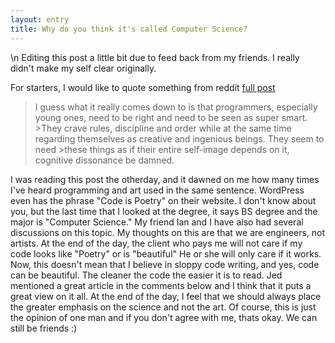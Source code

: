 ```yaml
---
layout: entry
title: Why do you think it's called Computer Science?
---
```


\n    Editing this post a little bit due to feed back from my friends.  I really didn't make my self clear originally.

For starters, I would like to quote something from reddit [full post](http://www.reddit.com/r/programming/comments/9vglo/dae_find_programmers_difficult_to_work_with/)



>I guess what it really comes down to is that programmers, especially young ones, need to be right and need to be seen as super smart. >They crave rules, discipline and order while at the same time regarding themselves as creative and ingenious beings. They seem to need >these things as if their entire self-image depends on it, cognitive dissonance be damned.



I was reading this post the otherday,  and it dawned on me how many times I've heard programming and art used in the same sentence.  WordPress even has the phrase "Code is Poetry" on their website.  I don't know about you, but the last time that I looked at the degree, it says BS degree and the major is "Computer Science."  My friend Ian and I have also had several discussions on this topic.  My thoughts on this are that we are engineers, not artists.  At the end of the day, the client who pays me will not care if my code looks like "Poetry" or is "beautiful"  He or she will only care if it works.  Now, this doesn't mean that I believe in sloppy code writing, and yes, code can be beautiful.  The cleaner the code the easier it is to read.  Jed mentioned a great article in the comments below and I think that it puts a great view on it all.  At the end of the day, I feel that we should always place the greater emphasis on the science and not the art.  Of course, this is just the opinion of one man and if you don't agree with me, thats okay.  We can still be friends :)
  

